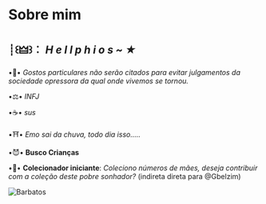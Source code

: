 # Sobre mim

## ┊꒰🜲꒱︰ *H e l l p h i o s ~ ★*

•🌙• *Gostos particulares não serão citados para evitar julgamentos da sociedade opressora da qual onde vivemos se tornou.*

•⚖️• *INFJ*

•☕• *sus*

•⛩️• *Emo sai da chuva, todo dia isso.....*

•😈• **Busco Crianças**

•🥂• **Colecionador iniciante**: *Coleciono números de mães, deseja contribuir com a coleção deste pobre sonhador?*
(indireta direta para @Gbelzim)


![Barbatos](https://i.redd.it/zmtyflzpkp281.jpg)
